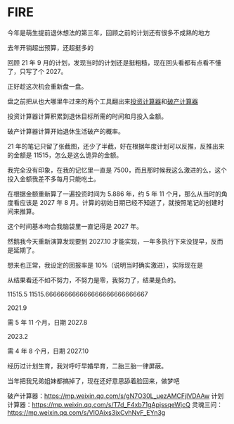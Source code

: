 # FIRE

今年是萌生提前退休想法的第三年，回顾之前的计划还有很多不成熟的地方

去年开销超出预算，还超挺多的

回顾 21 年 9 月的计划，发现当时的计划还是挺粗糙，现在回头看都有点看不懂了，只写了个 2027。

正好趁这次机会重新盘一盘。

盘之前把从也大哪里牛过来的两个工具翻出来[投资计算器](https://mp.weixin.qq.com/s/T7d_F4xb71gApjssqeWjcQ)和[破产计算器](https://mp.weixin.qq.com/s/gN7O30L_uezAMCFjlVDAAw)

投资计算器计算积累到退休目标所需的时间和月投入金额。

破产计算器计算开始退休生活破产的概率。

21 年的笔记只留了张截图，还少了半截，好在根据年度计划可以反推，反推出来的金额是 11515，怎么是这么诡异的金额。

我完全没有印象，在我的记忆里一直是 7500，而且那时候我这么激进的么，这个投入金额我差不多每月只能吃土。

在根据金额重新算了一遍投资时间为 5.886 年，约 5 年 11 个月，那么从当时的角度看应该是 2027 年 8 月。计算的初始日期已经不知道了，就按照笔记的创建时间来推算。

这个时间基本吻合我脑袋里一直记得是 2027 年。

然鹅我今天重新演算发现要到 2027.10 才能实现，一年多执行下来没提早，反而是延期了。

想来也正常，我设定的回报率是 10%（说明当时确实激进），实际现在是




从结果看还不如不努力，不努力是零，我努力了，结果是负的。


11515.5
11515.666666666666666666666666667


2021.9 

需 5 年 11 个月，日期 2027.8 

2023.2

需 4 年 8 个月，日期 2027.10 

经历过计划生育，我对呼吁早婚早育，二胎三胎一律屏蔽。

当年把我兄弟姐妹都搞掉了，现在还好意思舔着脸回来，做梦吧




破产计算器：https://mp.weixin.qq.com/s/gN7O30L_uezAMCFjlVDAAw
计划计算器：https://mp.weixin.qq.com/s/T7d_F4xb71gApjssqeWjcQ
灵魂三问：https://mp.weixin.qq.com/s/VlOAixs3ixCvhNvF_EYn3g

